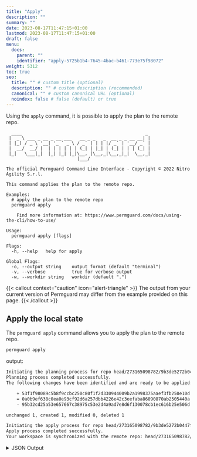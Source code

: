 ```yaml
---
title: "Apply"
description: ""
summary: ""
date: 2023-08-17T11:47:15+01:00
lastmod: 2023-08-17T11:47:15+01:00
draft: false
menu:
  docs:
    parent: ""
    identifier: "apply-5725b1b4-7645-4bac-b461-773e75f98072"
weight: 5312
toc: true
seo:
  title: "" # custom title (optional)
  description: "" # custom description (recommended)
  canonical: "" # custom canonical URL (optional)
  noindex: false # false (default) or true
---
```

Using the `apply` command, it is possible to apply the plan to the remote repo.

```text
  ____                                               _
 |  _ \ ___ _ __ _ __ ___   __ _ _   _  __ _ _ __ __| |
 | |_) / _ \ '__| '_ ` _ \ / _` | | | |/ _` | '__/ _` |
 |  __/  __/ |  | | | | | | (_| | |_| | (_| | | | (_| |
 |_|   \___|_|  |_| |_| |_|\__, |\__,_|\__,_|_|  \__,_|
                           |___/

The official Permguard Command Line Interface - Copyright © 2022 Nitro Agility S.r.l.

This command applies the plan to the remote repo.

Examples:
  # apply the plan to the remote repo
  permguard apply

	Find more information at: https://www.permguard.com/docs/using-the-cli/how-to-use/

Usage:
  permguard apply [flags]

Flags:
  -h, --help   help for apply

Global Flags:
  -o, --output string    output format (default "terminal")
  -v, --verbose          true for verbose output
  -w, --workdir string   workdir (default ".")
```

{{< callout context="caution" icon="alert-triangle" >}}
The output from your current version of Permguard may differ from the example provided on this page.
{{< /callout >}}

## Apply the local state

The `permguard apply` command allows you to apply the plan to the remote repo.

```bash
permguard apply
```

output:

```bash
Initiating the planning process for repo head/273165098782/9b3de5272b0447f2a8d1024937bdef11.
Planning process completed successfully.
The following changes have been identified and are ready to be applied:

	+ 53f1f98089c5b8f9ccbc250c80f1f2d330944009b2a1998375aaef3fb250e10d pharmacy-branch-management1
	= 0a0b9ef638c0ea0e93cf92d6a257dbb4226e42c3eefaba86090870ab2505440a schema
	- 95b32cd25a53e657667c38975c53e2d4a9ad7e8d6f130078cb1ec616b25e506d pharmacy-branch-management

unchanged 1, created 1, modified 0, deleted 1

Initiating the apply process for repo head/273165098782/9b3de5272b0447f2a8d1024937bdef11.
Apply process completed successfully.
Your workspace is synchronized with the remote repo: head/273165098782/9b3de5272b0447f2a8d1024937bdef11.
```

<details>
  <summary>
    JSON Output
  </summary>

```bash
permguard apply --output json
```

output:

```bash
{
  "plan": {
    "create": [
      {
        "oname": "pharmacy-branch-management1",
        "otype": "blob",
        "oid": "53f1f98089c5b8f9ccbc250c80f1f2d330944009b2a1998375aaef3fb250e10d",
        "codeid": "pharmacy-branch-management1",
        "codetype": "acpolicy",
        "state": "create"
      }
    ],
    "delete": [
      {
        "oname": "pharmacy-branch-management2",
        "otype": "blob",
        "oid": "9ee3bbbc7fbb2bac3f532cb2b9897293d29d7cdf0bacfc05a5affa11ceb51427",
        "codeid": "pharmacy-branch-management2",
        "codetype": "acpolicy",
        "state": "delete"
      }
    ],
    "modify": [],
    "unchanged": [
      {
        "oname": "schema",
        "otype": "blob",
        "oid": "0a0b9ef638c0ea0e93cf92d6a257dbb4226e42c3eefaba86090870ab2505440a",
        "codeid": "schema",
        "codetype": "schema",
        "state": "unchanged"
      }
    ]
  }
}
```

</details>
